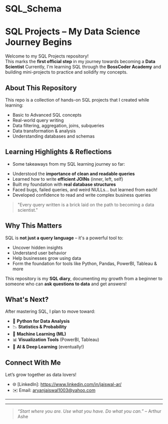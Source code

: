 # SQL_Schema
# SQL Projects – My Data Science Journey Begins

Welcome to my SQL Projects repository!  
This marks the **first official step** in my journey towards becoming a **Data Scientist** 
Currently, I'm learning SQL through the **BossCoder Academy** and building mini-projects to practice and solidify my concepts.

## About This Repository

This repo is a collection of hands-on SQL projects that I created while learning:

- Basic to Advanced SQL concepts  
- Real-world query writing  
- Data filtering, aggregation, joins, subqueries  
- Data transformation & analysis  
- Understanding databases and schemas  

## Learning Highlights & Reflections

* Some takeaways from my SQL learning journey so far:

- Understood the **importance of clean and readable queries**
- Learned how to write **efficient JOINs** (inner, left, self)
- Built my foundation with **real database structures**
- Faced bugs, failed queries, and weird NULLs... but learned from each!
- Developed confidence to read and write complex business queries

> "Every query written is a brick laid on the path to becoming a data scientist."


## Why This Matters

SQL is **not just a query language** – it's a powerful tool to:

- Uncover hidden insights  
- Understand user behavior 
- Help businesses grow using data 
- Form the foundation for tools like Python, Pandas, PowerBI, Tableau & more  

This repository is my **SQL diary**, documenting my growth from a beginner to someone who can **ask questions to data** and get answers!


## What's Next?

After mastering SQL, I plan to move toward:

- 🐍 **Python for Data Analysis**  
- 📉 **Statistics & Probability**  
- 🔮 **Machine Learning (ML)**  
- 📊 **Visualization Tools** (PowerBI, Tableau)  
- 🤖 **AI & Deep Learning** (eventually!)  


## Connect With Me

Let’s grow together as data lovers!

- 🌐 [LinkedIn]: https://www.linkedin.com/in/jaiswal-ar/
- ✉️ Email: aryanjaiswal1003@yahoo.com

---
---

> _“Start where you are. Use what you have. Do what you can.”_ – Arthur Ashe

